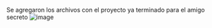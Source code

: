 Se agregaron los archivos con el proyecto ya terminado para el amigo secreto
![image](https://github.com/user-attachments/assets/18e6d9f2-9db1-4b84-9d8a-75306e2ceb4a)
